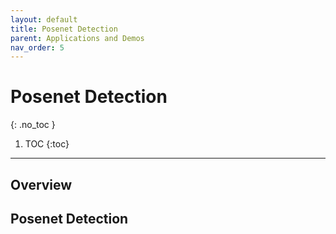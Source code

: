 ```yaml
---
layout: default
title: Posenet Detection
parent: Applications and Demos
nav_order: 5
---
```


# Posenet Detection
{: .no_toc }

1. TOC
{:toc}
---

## **Overview**

## **Posenet Detection**

